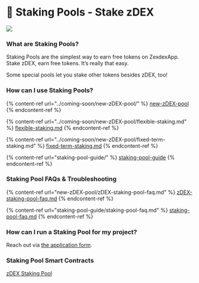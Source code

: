 # 🍯 Staking Pools - Stake zDEX

![](../../.gitbook/images/staking-poos-header.png)

### **What are Staking Pools?**

Staking Pools are the simplest way to earn free tokens on ZexdexApp.\
Stake zDEX, earn free tokens. It’s really that easy.

Some special pools let you stake other tokens besides zDEX, too!

### **How can I use Staking Pools?**

{% content-ref url="../coming-soon/new-zDEX-pool/" %}
[new-zDEX-pool](../coming-soon/new-zDEX-pool/)
{% endcontent-ref %}

{% content-ref url="../coming-soon/new-zDEX-pool/flexible-staking.md" %}
[flexible-staking.md](../coming-soon/new-zDEX-pool/flexible-staking.md)
{% endcontent-ref %}

{% content-ref url="../coming-soon/new-zDEX-pool/fixed-term-staking.md" %}
[fixed-term-staking.md](../coming-soon/new-zDEX-pool/fixed-term-staking.md)
{% endcontent-ref %}

{% content-ref url="staking-pool-guide/" %}
[staking-pool-guide](staking-pool-guide/)
{% endcontent-ref %}

### Staking Pool FAQs & Troubleshooting

{% content-ref url="new-zDEX-pool/zDEX-staking-pool-faq.md" %}
[zDEX-staking-pool-faq.md](new-zDEX-pool/zDEX-staking-pool-faq.md)
{% endcontent-ref %}

{% content-ref url="staking-pool-guide/staking-pool-faq.md" %}
[staking-pool-faq.md](staking-pool-guide/staking-pool-faq.md)
{% endcontent-ref %}

### **How can I run a Staking Pool for my project?**

Reach out via [the application form](https://docs.zexdex.app/contact-us/business-partnerships).

### Staking Pool Smart Contracts <a href="#docs-internal-guid-c4c16237-7fff-3c33-3a56-18ccd8853f86" id="docs-internal-guid-c4c16237-7fff-3c33-3a56-18ccd8853f86"></a>

[zDEX Staking Pool](../../code/smart-contracts/fixed-term-staking-zDEX-pool.md)

### &#x20;<a href="#docs-internal-guid-c4c16237-7fff-3c33-3a56-18ccd8853f86" id="docs-internal-guid-c4c16237-7fff-3c33-3a56-18ccd8853f86"></a>
